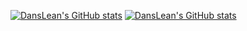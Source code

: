 [![DansLean's GitHub stats](https://github-readme-stats.vercel.app/api?username=DansLean&show_icons=true&theme=transparent)](https://github.com/anuraghazra/github-readme-stats)
[![DansLean's GitHub stats](https://github-readme-stats.vercel.app/api/top-langs/?username=DansLean&size_weight=0.5&count_weight=0.5&layout=compact&theme=transparent)](https://github.com/anuraghazra/github-readme-stats)
